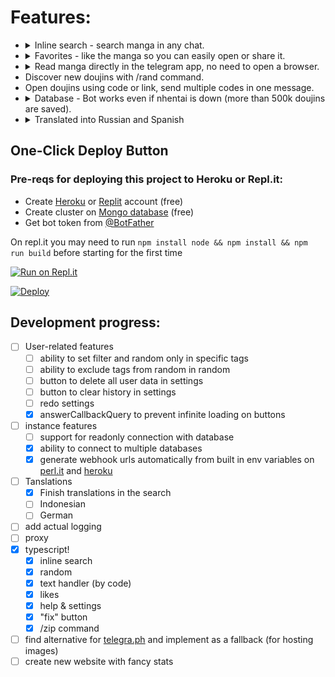 # Features:

- <details>
    <summary>
      Inline search - search manga in any chat.
    </summary>
    <img src="https://i.postimg.cc/N0pMD78j/image.png" alt="Search">
  </details>
- <details>
    <summary>
      Favorites - like the manga so you can easily open or share it.
    </summary>
    <img src="https://i.postimg.cc/Hk0ZyCCj/Screenshot-from-2020-11-22-21-05-13.png" alt="Favorites">
  </details>
- <details>
    <summary>
      Read manga directly in the telegram app, no need to open a browser.
    </summary>
    <img src="https://i.postimg.cc/G36TNCVw/image.png" alt="Instant preview">
  </details>
- Discover new doujins with /rand command.
- Open doujins using code or link, send multiple codes in one message.
- <details>
    <summary>
      Database - Bot works even if nhentai is down (more than 500k doujins are saved).
    </summary>
    <img src="https://i.imgur.com/eh69bTA.png" alt="Database screnshot">
  </details>
- <details>
    <summary>
      Translated into Russian and Spanish
    </summary>https://i.imgur.com/eh69bTA.png
    <img src="https://i.postimg.cc/7Zs7Y2hd/image.png" alt="Language selection">
  </details>

## One-Click Deploy Button
### Pre-reqs for deploying this project to Heroku or Repl.it:

- Create [Heroku](https://signup.heroku.com/) or [Replit](https://replit.com/signup) account (free)
- Create cluster on [Mongo database](https://docs.atlas.mongodb.com/getting-started/) (free)
- Get bot token from [@BotFather](https://t.me/BotFather)

On repl.it you may need to run `npm install node && npm install && npm run build` before starting for the first time

[![Run on Repl.it](https://repl.it/badge/github/iamdowner/nhentai-telegram-bot)](https://repl.it/github/iamdowner/nhentai-telegram-bot)

[![Deploy](https://www.herokucdn.com/deploy/button.svg)](https://heroku.com/deploy?template=https://github.com/iamdowner/nhentai-telegram-bot)

## Development progress:
- [ ] User-related features
	- [ ] ability to set filter and random only in specific tags
	- [ ] ability to exclude tags from random in random
	- [ ] button to delete all user data in settings
	- [ ] button to clear history in settings
	- [ ] redo settings
	- [x] answerCallbackQuery to prevent infinite loading on buttons
- [ ] instance features
    - [ ] support for readonly connection with database
    - [x] ability to connect to multiple databases
    - [x] generate webhook urls automatically from built in env variables on [perl.it](http://perl.it) and [heroku](https://www.heroku.com/)
- [ ] Tanslations
	- [x] Finish translations in the search
	- [ ] Indonesian
	- [ ] German
- [ ] add actual logging
- [ ] proxy
- [x] typescript!
    - [x] inline search
    - [x] random
    - [x] text handler (by code)
    - [x] likes
    - [x] help & settings
    - [x] "fix" button
    - [x] /zip command
- [ ] find alternative for [telegra.ph](http://telegra.ph) and implement as a fallback (for hosting images)
- [ ] create new website with fancy stats
